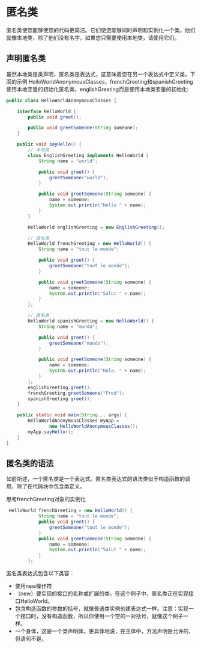 # 匿名类

匿名类使您能够使您的代码更简洁。它们使您能够同时声明和实例化一个类。他们就像本地类，除了他们没有名字。如果您只需要使用本地类，请使用它们。

## 声明匿名类

虽然本地类是类声明，匿名类是表达式，这意味着您在另一个表达式中定义类。下面的示例 HelloWorldAnonymousClasses，frenchGreeting和spanishGreeting使用本地变量的初始化匿名类，englishGreeting而是使用本地类变量的初始化:

```java
public class HelloWorldAnonymousClasses {

    interface HelloWorld {
        public void greet();

        public void greetSomeone(String someone);
    }

    public void sayHello() {
        // 本地类
        class EnglishGreeting implements HelloWorld {
            String name = "world";

            public void greet() {
                greetSomeone("world");
            }

            public void greetSomeone(String someone) {
                name = someone;
                System.out.println("Hello " + name);
            }
        }

        HelloWorld englishGreeting = new EnglishGreeting();

        // 匿名类
        HelloWorld frenchGreeting = new HelloWorld() {
            String name = "tout le monde";

            public void greet() {
                greetSomeone("tout le monde");
            }

            public void greetSomeone(String someone) {
                name = someone;
                System.out.println("Salut " + name);
            }
        };

        // 匿名类
        HelloWorld spanishGreeting = new HelloWorld() {
            String name = "mundo";

            public void greet() {
                greetSomeone("mundo");
            }

            public void greetSomeone(String someone) {
                name = someone;
                System.out.println("Hola, " + name);
            }
        };
        englishGreeting.greet();
        frenchGreeting.greetSomeone("Fred");
        spanishGreeting.greet();
    }

    public static void main(String... args) {
        HelloWorldAnonymousClasses myApp =
                new HelloWorldAnonymousClasses();
        myApp.sayHello();
    }
}
```

## 匿名类的语法

如前所述，一个匿名类是一个表达式。匿名类表达式的语法类似于构造函数的调用，除了在代码块中包含类定义。

思考frenchGreeting对象的实例化
```java
 HelloWorld frenchGreeting = new HelloWorld() {
            String name = "tout le monde";
            public void greet() {
                greetSomeone("tout le monde");
            }
            public void greetSomeone(String someone) {
                name = someone;
                System.out.println("Salut " + name);
            }
        };
```

匿名类表达式包含以下类容：

* 使用new操作符
* （new）要实现的接口的名称或扩展的类。在这个例子中，匿名类正在实现接口HelloWorld。
* 包含构造函数的参数的括号，就像普通类实例创建表达式一样。注意：实现一个接口时，没有构造函数，所以你使用一个空的一对括号，就像这个例子一样。
* 一个身体，这是一个类声明体。更具体地说，在主体中，方法声明是允许的，但语句不是。
